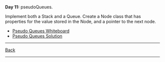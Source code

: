 **Day 11:** pseudoQueues.

Implement both a Stack and a Queue. Create a Node class that has properties for the value stored in the Node, and a pointer to the next node.

- [Pseudo Queues Whiteboard](../../assets/stacks-and-queues.png)
- [Pseudo Queues Solution](pseudoQueue.js)

---
[Back](/README.md)

---

